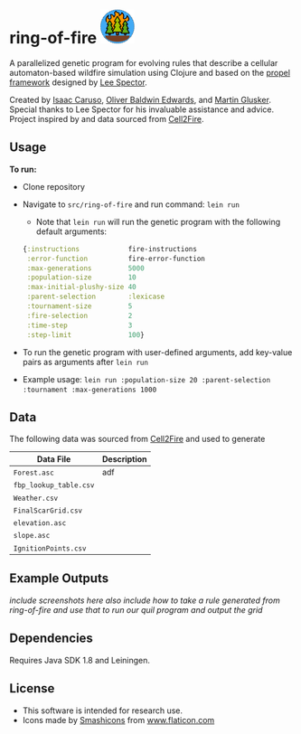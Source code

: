 # ring-of-fire  <img src="logo.png" width="60" height="60"/>



A parallelized genetic program for evolving rules that describe a cellular automaton-based wildfire simulation using Clojure and based on the [propel framework](https://github.com/lspector/propel) designed by [Lee Spector](https://github.com/lspector). 

Created by [Isaac Caruso](https://github.com/icaruso21), [Oliver Baldwin Edwards](https://github.com/Oliver-BE), and [Martin Glusker](https://github.com/mglusker). 
Special thanks to Lee Spector for his invaluable assistance and advice. 
Project inspired by and data sourced from [Cell2Fire](https://github.com/cell2fire/Cell2Fire).

## Usage

**To run:**
 * Clone  repository
 * Navigate to  `src/ring-of-fire` and run command: `lein run`

    * Note that `lein run` will run the genetic program with the following default arguments:

    ```clojure
    {:instructions            fire-instructions
     :error-function          fire-error-function
     :max-generations         5000
     :population-size         10
     :max-initial-plushy-size 40
     :parent-selection        :lexicase
     :tournament-size         5
     :fire-selection          2
     :time-step               3
     :step-limit              100}
    ```

 * To run the genetic program with user-defined arguments, add key-value pairs as arguments after `lein run` 

 * Example usage: `lein run :population-size 20 :parent-selection :tournament :max-generations 1000` 


## Data

The following data was sourced from [Cell2Fire](https://github.com/cell2fire/Cell2Fire) and used
to generate

| Data File               | Description |
| ------------------------ | ------------- |
| `Forest.asc`            |     adf     
| `fbp_lookup_table.csv`  |             |
| `Weather.csv`           |             |
| `FinalScarGrid.csv`     |             |
| `elevation.asc`         |             |
| `slope.asc`             |             |
| `IgnitionPoints.csv`    |             |

## Example Outputs
*include screenshots here*
*also include how to take a rule generated from ring-of-fire and use that to run our quil program and output the grid*

## Dependencies

Requires Java SDK 1.8 and Leiningen. 

## License

* This software is intended for research use. 
* <div>Icons made by <a href="https://www.flaticon.com/authors/smashicons" title="Smashicons">Smashicons</a> from <a href="https://www.flaticon.com/" title="Flaticon">www.flaticon.com</a></div>


